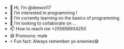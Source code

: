 - 👋 Hi, I’m @deexon17
- 👀 I’m interested in programming !
- 🌱 I’m currently learning on the basics of programming
- 💞️ I’m looking to collaborate on ...
- 📫 How to reach me +255656934250
- 😄 Pronouns: male
- ⚡ Fun fact: Always remember yo enemies😅

<!---
deexon17/deexon17 is a ✨ special ✨ repository because its `README.md` (this file) appears on your GitHub profile.
You can click the Preview link to take a look at your changes.
--->
